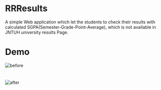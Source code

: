 # RRResults
A simple Web application which let the students to check their results with calculated SGPA(Semester-Grade-Point-Average), which is not available in JNTUH university results Page.
# Demo
![before](https://user-images.githubusercontent.com/93535758/192291971-0b4cc27d-05ef-4b93-aed0-f84127d099c3.png)
#
![after](https://user-images.githubusercontent.com/93535758/192292348-7a82f453-38b1-4aea-a92c-a3f235bd4eae.png)
